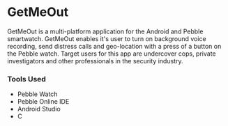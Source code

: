 # GetMeOut

GetMeOut is a multi-platform application for the Android and Pebble smartwatch. GetMeOut enables it's user to turn on background voice recording, send distress calls and geo-location with a press of a button on the Pebble watch. Target users for this app are undercover cops, private investigators and other professionals in the security industry.

<h3>Tools Used</h3>
<ul>
<li>Pebble Watch</li>
<li>Pebble Online IDE</li>
<li>Android Studio</li>
<li>C</li>
